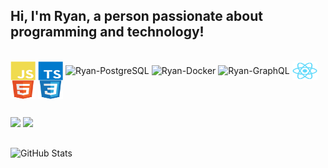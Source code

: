 ## Hi, I'm Ryan, a person passionate about programming and technology!

<div style="display: inline_block"><br>
  <img align="center" alt="Ryan-Js" height="30" width="40" src="https://raw.githubusercontent.com/devicons/devicon/master/icons/javascript/javascript-plain.svg">
  <img align="center" alt="Ryan-Ts" height="30" width="40" src="https://raw.githubusercontent.com/devicons/devicon/master/icons/typescript/typescript-plain.svg">
  <img align="center" alt="Ryan-PostgreSQL" height="30" width="40" src="https://cdn.jsdelivr.net/gh/devicons/devicon@latest/icons/postgresql/postgresql-original.svg" />
  <img align="center" alt="Ryan-Docker" height="30" width="40" src="https://cdn.jsdelivr.net/gh/devicons/devicon@latest/icons/docker/docker-original.svg" />
  <img align="center" alt="Ryan-GraphQL" height="30" width="40" src="https://cdn.jsdelivr.net/gh/devicons/devicon@latest/icons/graphql/graphql-plain.svg" />
  <img align="center" alt="Ryan-React" height="30" width="40" src="https://raw.githubusercontent.com/devicons/devicon/master/icons/react/react-original.svg">
  <img align="center" alt="Ryan-HTML" height="30" width="40" src="https://raw.githubusercontent.com/devicons/devicon/master/icons/html5/html5-original.svg">
  <img align="center" alt="Ryan-CSS" height="30" width="40" src="https://raw.githubusercontent.com/devicons/devicon/master/icons/css3/css3-original.svg">
</div>

##

<div> 
  <a href = "mailto:ryanns777@gmail.com"><img src="https://img.shields.io/badge/-Gmail-%23333?style=for-the-badge&logo=gmail&logoColor=white" target="_blank"></a>
  <a href="https://www.linkedin.com/in/ryanns7" target="_blank"><img src="https://img.shields.io/badge/-LinkedIn-%230077B5?style=for-the-badge&logo=linkedin&logoColor=white" target="_blank"></a> 
  
</div>

##

<div>
  
  <p>
<!--     <img 
      align="left" 
      alt="GitHub Stats" 
      height="150" 
      style="padding-right: 10px;" 
      src="https://github-readme-stats.vercel.app/api?username=RyanNS7&show_icons=true&theme=tokyonight&include_all_commits=true&locale=pt-br" 
    /> -->
  
  <img 
        align="left" 
        alt="GitHub Stats" 
        height="200" 
        src="https://github-readme-stats.vercel.app/api/top-langs/?username=ryanns7&theme=tokyonight&layout=compact&custom_title=Tecnologias&langs_count=9" 
    />
  
  </div>
